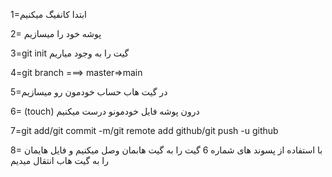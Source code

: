 1=ابتدا کانفیگ میکنیم

2= پوشه خود را میسازیم 

3=git init گیت را به وجود میاریم

4=git branch ===> master=>main

5=در گیت هاب حساب خودمون رو میسازیم

6= (touch) درون پوشه فایل خودمونو درست میکنیم

7=git add/git commit -m/git remote add github/git push -u github


8= با استفاده از پسوند های شماره 6 گیت را به گیت هابمان وصل میکنیم و فایل هایمان را به گیت هاب انتقال میدیم


